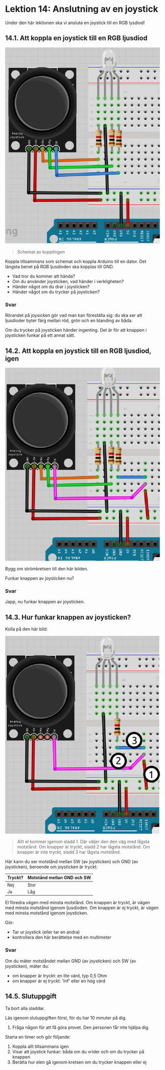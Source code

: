 # Lektion 14: Anslutning av en joystick

Under den här lektionen ska vi ansluta en joystick till en RGB lysdiod!

## 14.1. Att koppla en joystick till en RGB ljusdiod

![](anslutning_av_en_joystick_naiv.png)

> Schemat av kopplingen

Koppla tillsammans som schemat och koppla Arduino till en dator.
Det längsta benet på RGB ljusdioden ska kopplas till GND.

- Vad tror du kommer att hända?
- Om du använder joysticken, vad händer i verkligheten?
- Händer något om du drar i joysticken?
- Händer något om du trycker på joysticken?

### Svar

Rörandet på joysicken gör vad man kan föreställa sig:
du ska ser att ljusdioder byter färg mellan röd, grön och en
blanding av båda.

Om du trycker på joysticken händer ingenting.
Det är för att knappen i joysticken funkar på ett annat sätt.

## 14.2. Att koppla en joystick till en RGB ljusdiod, igen

![](anslutning_av_en_joystick_smart.png)

Bygg om strömkretsen till den här bilden.

Funkar knappen av joysticken nu?

### Svar

Japp, nu funkar knappen av joysticken.

## 14.3. Hur funkar knappen av joysticken?

Kolla på den här bild:

![](anslutning_av_en_joystick_knapp_annotated.png)

> Allt el kommer igenom sladd 1. 
> Där väljer den den väg med lågsta motstånd.
> Om knapper är tryckt, sladd 2 har lågsta motstånd.
> Om knapper är inte tryckt, sladd 3 har lågsta motstånd.

Här kann du ser motstånd mellan SW (av joysticken) 
och GND (av joysticken), beroende om joysticken är tryckt:

Tryckt?|Motstånd mellan GND och SW
-------|--------------------------
Nej    |Stor
Ja     |Låg

El föredra vägen med minsta motstånd.
Om knappen är tryckt, är vägen med minsta motstånd igenom ljusdioden.
Om knappen är ej tryckt, är vägen med minsta motstånd igenom joysticken.

Gör:

- Tar ur joystick (eller tar en andra)
- kontrollera den här berättelse med en multimeter

### Svar

Om du mäter motståndet mellan GND (av joysticken) och SW (av joysticken),
mäter du:

- om knapper är tryckt: en lite värd, typ 0,5 Ohm
- om knapper är ej tryckt: 'Inf' eller en hög värd

## 14.5. Slutuppgift

Ta bort alla sladdar.

Läs igenom slutuppgiften först, för du har 10 minuter på dig.

1. Fråga någon för att få göra provet. Den personen får inte hjälpa dig.

Starta en timer och gör följande:

1. Koppla allt tillsammans igen
1. Visar att joystick funkar: båda om du vrider och om du trycker på knappen
1. Berätta hur elen gå igenom kretsen om du trycker knappen eller ej

